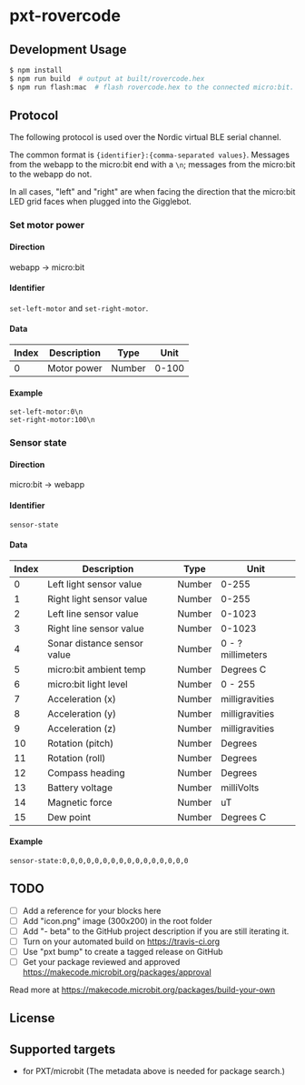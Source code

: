 # pxt-rovercode

## Development Usage

```bash
$ npm install
$ npm run build  # output at built/rovercode.hex
$ npm run flash:mac  # flash rovercode.hex to the connected micro:bit. #TODO: add flash scripts for other OSes.
```

## Protocol

The following protocol is used over the Nordic virtual BLE serial channel.

The common format is `{identifier}:{comma-separated values}`.
Messages from the webapp to the micro:bit end with a `\n`; messages from the micro:bit to the webapp do not.

In all cases, "left" and "right" are when facing the direction that the micro:bit LED grid faces when plugged into the Gigglebot.

### Set motor power

#### Direction
webapp -> micro:bit

#### Identifier
`set-left-motor` and `set-right-motor`.

#### Data
| Index    | Description                 | Type   | Unit              |
|----------|-----------------------------|--------|-------------------|
| 0        | Motor power                 | Number | 0-100             |

#### Example
```
set-left-motor:0\n
set-right-motor:100\n
```

### Sensor state

#### Direction
micro:bit -> webapp

#### Identifier

`sensor-state`

#### Data

| Index    | Description                 | Type   | Unit              |
|----------|-----------------------------|--------|-------------------|
| 0        | Left light sensor value     | Number | 0-255             |
| 1        | Right light sensor value    | Number | 0-255             |
| 2        | Left line sensor value      | Number | 0-1023            |
| 3        | Right line sensor value     | Number | 0-1023            |
| 4        | Sonar distance sensor value | Number | 0 - ? millimeters |
| 5        | micro:bit ambient temp      | Number | Degrees C         |
| 6        | micro:bit light level       | Number | 0 - 255           |
| 7        | Acceleration (x)            | Number | milligravities    |
| 8        | Acceleration (y)            | Number | milligravities    |
| 9        | Acceleration (z)            | Number | milligravities    |
| 10       | Rotation (pitch)            | Number | Degrees           |
| 11       | Rotation (roll)             | Number | Degrees           |
| 12       | Compass heading             | Number | Degrees           |
| 13       | Battery voltage             | Number | milliVolts        |
| 14       | Magnetic force              | Number | uT                |
| 15       | Dew point                   | Number | Degrees C         |

#### Example
```
sensor-state:0,0,0,0,0,0,0,0,0,0,0,0,0,0,0,0
```

## TODO

- [ ] Add a reference for your blocks here
- [ ] Add "icon.png" image (300x200) in the root folder
- [ ] Add "- beta" to the GitHub project description if you are still iterating it.
- [ ] Turn on your automated build on https://travis-ci.org
- [ ] Use "pxt bump" to create a tagged release on GitHub
- [ ] Get your package reviewed and approved https://makecode.microbit.org/packages/approval

Read more at https://makecode.microbit.org/packages/build-your-own

## License



## Supported targets

* for PXT/microbit
(The metadata above is needed for package search.)

